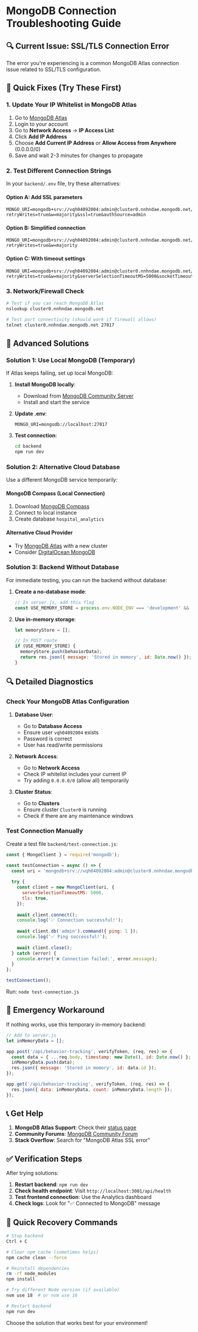 # MongoDB Connection Troubleshooting Guide

## 🔍 Current Issue: SSL/TLS Connection Error

The error you're experiencing is a common MongoDB Atlas connection issue related to SSL/TLS configuration.

## 🚀 Quick Fixes (Try These First)

### 1. Update Your IP Whitelist in MongoDB Atlas
1. Go to [MongoDB Atlas](https://cloud.mongodb.com/)
2. Login to your account
3. Go to **Network Access** → **IP Access List**
4. Click **Add IP Address**
5. Choose **Add Current IP Address** or **Allow Access from Anywhere** (0.0.0.0/0)
6. Save and wait 2-3 minutes for changes to propagate

### 2. Test Different Connection Strings
In your `backend/.env` file, try these alternatives:

#### Option A: Add SSL parameters
```env
MONGO_URI=mongodb+srv://vqh04092004:admin@cluster0.nnhndae.mongodb.net/hospital_analytics?retryWrites=true&w=majority&ssl=true&authSource=admin
```

#### Option B: Simplified connection
```env
MONGO_URI=mongodb+srv://vqh04092004:admin@cluster0.nnhndae.mongodb.net/hospital_analytics?retryWrites=true&w=majority
```

#### Option C: With timeout settings
```env
MONGO_URI=mongodb+srv://vqh04092004:admin@cluster0.nnhndae.mongodb.net/hospital_analytics?retryWrites=true&w=majority&serverSelectionTimeoutMS=5000&socketTimeoutMS=45000
```

### 3. Network/Firewall Check
```bash
# Test if you can reach MongoDB Atlas
nslookup cluster0.nnhndae.mongodb.net

# Test port connectivity (should work if firewall allows)
telnet cluster0.nnhndae.mongodb.net 27017
```

## 🔧 Advanced Solutions

### Solution 1: Use Local MongoDB (Temporary)
If Atlas keeps failing, set up local MongoDB:

1. **Install MongoDB locally**:
   - Download from [MongoDB Community Server](https://www.mongodb.com/try/download/community)
   - Install and start the service

2. **Update .env**:
   ```env
   MONGO_URI=mongodb://localhost:27017
   ```

3. **Test connection**:
   ```bash
   cd backend
   npm run dev
   ```

### Solution 2: Alternative Cloud Database
Use a different MongoDB service temporarily:

#### MongoDB Compass (Local Connection)
1. Download [MongoDB Compass](https://www.mongodb.com/products/compass)
2. Connect to local instance
3. Create database `hospital_analytics`

#### Alternative Cloud Provider
- Try [MongoDB Atlas](https://cloud.mongodb.com/) with a new cluster
- Consider [DigitalOcean MongoDB](https://www.digitalocean.com/products/managed-databases-mongodb)

### Solution 3: Backend Without Database
For immediate testing, you can run the backend without database:

1. **Create a no-database mode**:
   ```javascript
   // In server.js, add this flag
   const USE_MEMORY_STORE = process.env.NODE_ENV === 'development' && !db;
   ```

2. **Use in-memory storage**:
   ```javascript
   let memoryStore = [];
   
   // In POST route
   if (USE_MEMORY_STORE) {
     memoryStore.push(behaviorData);
     return res.json({ message: 'Stored in memory', id: Date.now() });
   }
   ```

## 🔍 Detailed Diagnostics

### Check Your MongoDB Atlas Configuration

1. **Database User**:
   - Go to **Database Access**
   - Ensure user `vqh04092004` exists
   - Password is correct
   - User has read/write permissions

2. **Network Access**:
   - Go to **Network Access**
   - Check IP whitelist includes your current IP
   - Try adding `0.0.0.0/0` (allow all) temporarily

3. **Cluster Status**:
   - Go to **Clusters**
   - Ensure cluster `Cluster0` is running
   - Check if there are any maintenance windows

### Test Connection Manually

Create a test file `backend/test-connection.js`:

```javascript
const { MongoClient } = require('mongodb');

const testConnection = async () => {
  const uri = 'mongodb+srv://vqh04092004:admin@cluster0.nnhndae.mongodb.net/?retryWrites=true&w=majority&appName=Cluster0';
  
  try {
    const client = new MongoClient(uri, {
      serverSelectionTimeoutMS: 5000,
      tls: true,
    });
    
    await client.connect();
    console.log('✅ Connection successful!');
    
    await client.db('admin').command({ ping: 1 });
    console.log('✅ Ping successful!');
    
    await client.close();
  } catch (error) {
    console.error('❌ Connection failed:', error.message);
  }
};

testConnection();
```

Run: `node test-connection.js`

## 🚨 Emergency Workaround

If nothing works, use this temporary in-memory backend:

```javascript
// Add to server.js
let inMemoryData = [];

app.post('/api/behavior-tracking', verifyToken, (req, res) => {
  const data = { ...req.body, timestamp: new Date(), id: Date.now() };
  inMemoryData.push(data);
  res.json({ message: 'Stored in memory', id: data.id });
});

app.get('/api/behavior-tracking', verifyToken, (req, res) => {
  res.json({ data: inMemoryData, count: inMemoryData.length });
});
```

## 📞 Get Help

1. **MongoDB Atlas Support**: Check their [status page](https://status.cloud.mongodb.com/)
2. **Community Forums**: [MongoDB Community Forum](https://community.mongodb.com/)
3. **Stack Overflow**: Search for "MongoDB Atlas SSL error"

## ✅ Verification Steps

After trying solutions:

1. **Restart backend**: `npm run dev`
2. **Check health endpoint**: Visit `http://localhost:3001/api/health`
3. **Test frontend connection**: Use the Analytics dashboard
4. **Check logs**: Look for "✅ Connected to MongoDB" message

## 🔄 Quick Recovery Commands

```bash
# Stop backend
Ctrl + C

# Clear npm cache (sometimes helps)
npm cache clean --force

# Reinstall dependencies
rm -rf node_modules
npm install

# Try different Node version (if available)
nvm use 18  # or nvm use 16

# Restart backend
npm run dev
```

Choose the solution that works best for your environment! 